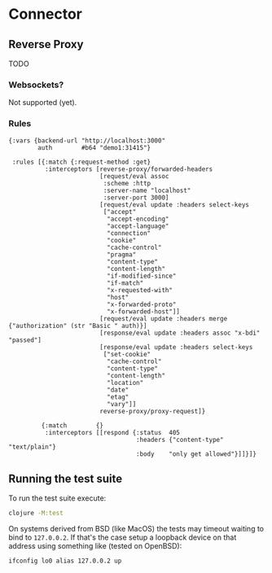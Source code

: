 <!--
SPDX-FileCopyrightText: 2025 Jomco B.V.
SPDX-FileCopyrightText: 2025 Topsector Logistiek
SPDX-License-Identifier: AGPL-3.0-or-later
-->
# Connector

## Reverse Proxy

TODO

### Websockets?

Not supported (yet).

### Rules

```edn
{:vars {backend-url "http://localhost:3000"
        auth        #b64 "demo1:31415"}

 :rules [{:match {:request-method :get}
          :interceptors [reverse-proxy/forwarded-headers
                         [request/eval assoc
                          :scheme :http
                          :server-name "localhost"
                          :server-port 3000]
                         [request/eval update :headers select-keys
                          ["accept"
                           "accept-encoding"
                           "accept-language"
                           "connection"
                           "cookie"
                           "cache-control"
                           "pragma"
                           "content-type"
                           "content-length"
                           "if-modified-since"
                           "if-match"
                           "x-requested-with"
                           "host"
                           "x-forwarded-proto"
                           "x-forwarded-host"]]
                         [request/eval update :headers merge {"authorization" (str "Basic " auth)}]
                         [response/eval update :headers assoc "x-bdi" "passed"]
                         [response/eval update :headers select-keys
                          ["set-cookie"
                           "cache-control"
                           "content-type"
                           "content-length"
                           "location"
                           "date"
                           "etag"
                           "vary"]]
                         reverse-proxy/proxy-request]}

         {:match        {}
          :interceptors [[respond {:status  405
                                   :headers {"content-type" "text/plain"}
                                   :body    "only get allowed"}]]}]}
```

## Running the test suite

To run the test suite execute:

```sh
clojure -M:test
```

On systems derived from BSD (like MacOS) the tests may timeout waiting
to bind to `127.0.0.2`.  If that's the case setup a loopback device on
that address using something like (tested on OpenBSD):

```sh
ifconfig lo0 alias 127.0.0.2 up
```
